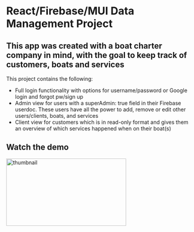 # React/Firebase/MUI Data Management Project

## This app was created with a boat charter company in mind, with the goal to keep track of customers, boats and services

This project contains the following:

-   Full login functionality with options for username/password or Google login and forgot pw/sign up
-   Admin view for users with a superAdmin: true field in their Firebase userdoc. These users have all the power to add, remove or edit other users/clients, boats, and services
-   Client view for customers which is in read-only format and gives them an overview of which services happened when on their boat(s)

## Watch the demo

<a href= "https://www.loom.com/share/a310550a22f0497680d38fc278998a7a?sid=cd8c8ad9-543d-48ea-9822-83ce54db0e6d" target="\_blank">
<img src="https://cdn.loom.com/sessions/thumbnails/a310550a22f0497680d38fc278998a7a-38459f1ce96e4380-full.jpg" alt="thumbnail" width="320" height="180"/>
</a>
